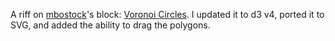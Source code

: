 A riff on <a href='http://bl.ocks.org/mbostock/'>mbostock</a>'s block: <a href='http://bl.ocks.org/mbostock/d1d81455dc21e10f742f'>Voronoi Circles</a>. I updated it to d3 v4, ported it to SVG, and added the ability to drag the polygons.